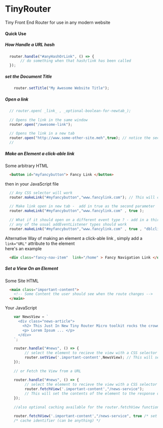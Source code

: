 # TinyRouter
Tiny Front End Router for use in any modern website


#### Quick Use

##### How Handle a URL hash   

  ``` javascript
    router.handle("#anyHashOrLink", () => {   
         // do something when that hash/link has been called   
    });   
  ```    
  
##### set the Document Title 

``` javascript
    router.setTitle("My Awesome Website Title");
```

##### Open a link 

``` javascript   
  // router.open( _link_ , _optional-boolean-for-newtab_);
  
  // Opens the link in the same window
  router.open("/awesome-link");
 
  // Opens the link in a new tab
  router.open("http://www.some-other-site.meh",true); // notice the second parameter is just true, this opens the link in a new tab 
  // 
```
##### Make an Element a click-able link

Some arbitrary HTML
``` html
  <button id="myfancybutton"> Fancy Link </button>
```
then in your JavaScript file 
``` javascript   
  // Any CSS selector will work 
  router.makeLink("#myfancybutton","www.fancylink.com"); // This will change the window location on click of the element
  
  // Make link open in new tab -  add in true as the second parameter 
  router.makeLink("#myfancybutton","www.fancylink.com" , true );
  
  // What if it should open on a different event type ? - add in a third parameter with the desired event type
  // any of the usual addEventListener types should work
  router.makeLink("#myfancybutton","www.fancylink.com" , true , "dblclick");

```

Alternative Way of making an element a click-able link , simply add a ` link="URL" ` attribute to the element   
here's an example   
   
``` html
  <div class="fancy-nav-item"  link="/home" > Fancy Navigation Link </div>
```


##### Set a View On an Element
Some Site HTML
``` html
  <main class="important-content">
    <!-- Some Content the user should see when the route changes -->
  </main>
```
 Your JavaScript  
``` javascript   
    var NewsView = `
      <div class="news-article">
        <h2> This Just In New Tiny Router Micro toolkit rocks the crowd </h2>
        <p> Lorem Ipsum ... </p>
      </div>
    `;
    
    router.handle("#news", () => {   
         // select the element to recieve the view with a CSS selector
         router.setView('.important-content',NewsView); // This will set the contents of the element to NewsView  
    }); 
    
    // or Fetch the View from a URL   
    
    router.handle("#news", () => {   
         // select the element to recieve the view with a CSS selector
         router.fetchView('.important-content',"/news-service");   
         // This will set the contents of the element to the response of the url    
    }); 
    
    //also optional caching available for the router.fetchView function   
    
    router.fetchView('.important-content',"/news-service", true /* set cache to true  */ , "identifier");    
    /* cache identifier (can be anything) */
```
